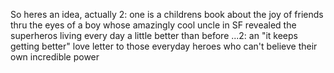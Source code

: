 So heres an idea, actually 2: one is a childrens book about the joy of friends thru the eyes of a boy whose amazingly cool uncle in SF revealed the superheros living every day a little better than before ...2: an "it keeps getting better" love letter to those everyday heroes who can't believe their own incredible power